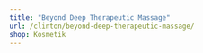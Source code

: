 ```yaml
---
title: "Beyond Deep Therapeutic Massage"
url: /clinton/beyond-deep-therapeutic-massage/
shop: Kosmetik
---
```

